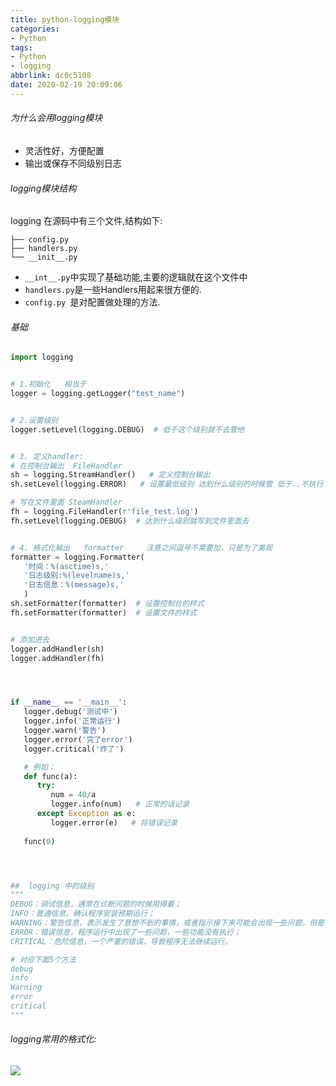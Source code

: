 ```yaml
---
title: python-logging模块
categories:
- Python
tags:
- Python
- logging
abbrlink: dc0c5108
date: 2020-02-19 20:09:06
---
```






###### 为什么会用logging模块

- 灵活性好，方便配置
- 输出或保存不同级别日志

###### logging模块结构

logging 在源码中有三个文件,结构如下:

```
├── config.py
├── handlers.py
└── __init__.py
```

- `__int__.py`中实现了基础功能,主要的逻辑就在这个文件中
- `handlers.py`是一些Handlers用起来很方便的.
- `config.py `是对配置做处理的方法.




###### 基础

```python
import logging


# 1.初始化   相当于
logger = logging.getLogger("test_name")


# 2.设置级别
logger.setLevel(logging.DEBUG)  # 低于这个级别就不去管他


# 3. 定义handler:
# 在控制台输出  FileHandler
sh = logging.StreamHandler()   # 定义控制台输出 
sh.setLevel(logging.ERROR)   # 设置最低级别 达到什么级别的时候管 低于..不执行  

# 写在文件里面 SteamHandler
fh = logging.FileHandler(r'file_test.log')
fh.setLevel(logging.DEBUG)  # 达到什么级别就写到文件里面去


# 4. 格式化输出   formatter     注意之间逗号不需要加，只是为了美观
formatter = logging.Formatter(
   '时间：%(asctime)s,'
   '日志级别:%(levelname)s,'
   '日志信息：%(message)s,'
   )
sh.setFormatter(formatter)  # 设置控制台的样式
fh.setFormatter(formatter)  # 设置文件的样式


# 添加进去
logger.addHandler(sh)
logger.addHandler(fh)




if __name__ == '__main__':
   logger.debug('测试中')
   logger.info('正常运行')
   logger.warn('警告')
   logger.error('完了error')
   logger.critical('炸了')

   # 例如：
   def func(a):
      try:
         num = 40/a
         logger.info(num)   # 正常的话记录
      except Exception as e:
         logger.error(e)   # 将错误记录
      
   func(0)




##  logging 中的级别
"""
DEBUG：调试信息，通常在诊断问题的时候用得着；
INFO：普通信息，确认程序安装预期运行；
WARNING：警告信息，表示发生了意想不到的事情，或者指示接下来可能会出现一些问题，但是程序还是继续运行；
ERROR：错误信息，程序运行中出现了一些问题，一些功能没有执行；
CRITICAL：危险信息，一个严重的错误，导致程序无法继续运行。

# 对应下面5个方法
debug
info
Warning
error  
critical 
"""


```



###### logging常用的格式化:

<img src="https://geoer666-1257264766.cos.ap-beijing.myqcloud.com/logging%E5%B8%B8%E7%94%A8%E7%9A%84%E6%A0%BC%E5%BC%8F%E5%8C%96.jpg"></img>











